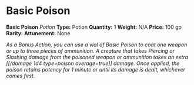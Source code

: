# Basic Poison

**Basic Poison**
_Potion_
**Type:** Potion
**Quantity:** 1
**Weight:** N/A
**Price:** 100 gp
**Rarity:** 
**Attunement:** None

*As a Bonus Action, you can use a vial of Basic Poison to coat one weapon or up to three pieces of ammunition. A creature that takes Piercing or Slashing damage from the poisoned weapon or ammunition takes an extra  [[/damage 1d4 type=poison average=true]] damage. Once applied, the poison retains potency for 1 minute or until its damage is dealt, whichever comes first.*